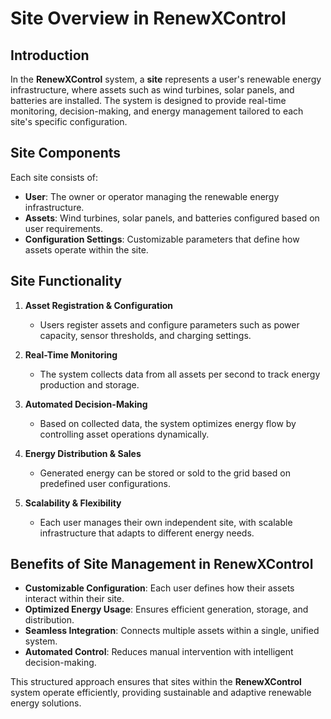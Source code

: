 # Site Overview in RenewXControl

## Introduction
In the **RenewXControl** system, a **site** represents a user's renewable energy infrastructure, where assets such as wind turbines, solar panels, and batteries are installed. The system is designed to provide real-time monitoring, decision-making, and energy management tailored to each site's specific configuration.

## Site Components
Each site consists of:
- **User**: The owner or operator managing the renewable energy infrastructure.
- **Assets**: Wind turbines, solar panels, and batteries configured based on user requirements.
- **Configuration Settings**: Customizable parameters that define how assets operate within the site.

## Site Functionality
1. **Asset Registration & Configuration**
   - Users register assets and configure parameters such as power capacity, sensor thresholds, and charging settings.
   
2. **Real-Time Monitoring**
   - The system collects data from all assets per second to track energy production and storage.
   
3. **Automated Decision-Making**
   - Based on collected data, the system optimizes energy flow by controlling asset operations dynamically.
   
4. **Energy Distribution & Sales**
   - Generated energy can be stored or sold to the grid based on predefined user configurations.
   
5. **Scalability & Flexibility**
   - Each user manages their own independent site, with scalable infrastructure that adapts to different energy needs.

## Benefits of Site Management in RenewXControl
- **Customizable Configuration**: Each user defines how their assets interact within their site.
- **Optimized Energy Usage**: Ensures efficient generation, storage, and distribution.
- **Seamless Integration**: Connects multiple assets within a single, unified system.
- **Automated Control**: Reduces manual intervention with intelligent decision-making.

This structured approach ensures that sites within the **RenewXControl** system operate efficiently, providing sustainable and adaptive renewable energy solutions.

